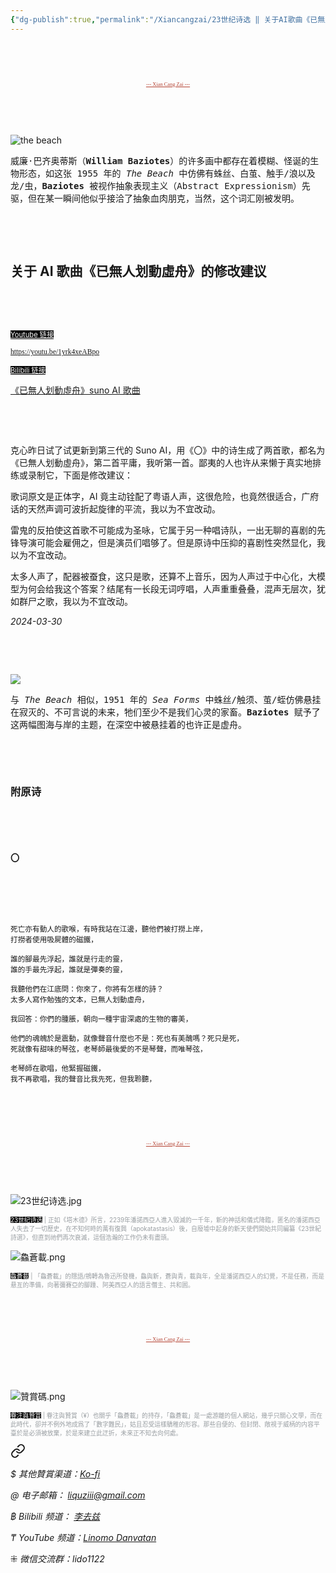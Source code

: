 ```yaml
---
{"dg-publish":true,"permalink":"/Xiancangzai/23世纪诗选 ‖ 关于AI歌曲《已無人划動虛舟》的修改建议/","tags":["李去兹","23世纪诗选","彭克心","AI","音乐","Baziotes"],"created":"2024-03-30T02:07:43.520+08:00"}
---
```



<pre>



</pre>

<pre style="text-align:center;font-family:'Antro Vectra';"><a href="https://www.xiancangzai.com/" style="font-size:0.6em; color:#B54434;">--- Xian Cang Zai ---</a></pre>

<pre>



</pre>

![the beach](https://whitneymedia.org/assets/artwork/1202/56_12_cropped.jpeg)

<samp>威廉·巴齐奥蒂斯（**William Baziotes**）的许多画中都存在着模糊、怪诞的生物形态，如这张 1955 年的 *The Beach* 中仿佛有蛛丝、白茧、触手/浪以及龙/虫，**Baziotes** 被视作抽象表现主义（Abstract Expressionism）先驱，但在某一瞬间他似乎接洽了抽象血肉朋克，当然，这个词汇刚被发明。</samp>

<pre>



</pre>

## 关于 AI 歌曲《已無人划動虛舟》的修改建议

<pre>



</pre>

<ins style="font-size:0.8em; background: black;color:white">Youtube 链接</ins>

<small style="font-family:'AntroVectra';">https://youtu.be/1yrk4xeABpo</small>

<ins style="font-size:0.8em; background: black;color:white">Bilibili 链接</ins>

[《已無人划動虛舟》suno AI 歌曲](https://www.bilibili.com/video/BV1Bx421S7tH/?share_source=copy_web&vd_source=9a508718f8742a2b6568906c0305fcc3)

<pre>



</pre>

克心昨日试了试更新到第三代的 Suno AI，用《〇》中的诗生成了两首歌，都名为《已無人划動虛舟》，第二首平庸，我听第一首。鄙夷的人也许从来懒于真实地排练或录制它，下面是修改建议：

歌词原文是正体字，AI 竟主动铨配了粤语人声，这很危险，也竟然很适合，广府话的天然声调可波折起旋律的平流，我以为不宜改动。

雷鬼的反拍使这首歌不可能成为圣咏，它属于另一种唱诗队，一出无聊的喜剧的先锋导演可能会雇佣之，但是演员们唱够了。但是原诗中压抑的喜剧性突然显化，我以为不宜改动。

太多人声了，配器被蚕食，这只是歌，还算不上音乐，因为人声过于中心化，大模型为何会给我这个答案？结尾有一长段无词哼唱，人声重重叠叠，混声无层次，犹如群尸之歌，我以为不宜改动。

<cite>2024-03-30</cite>

<pre>



</pre>

![](https://blog.phillipscollection.org/wp-content/uploads/2018/01/Baziotes.William_Sea-Forms-685x1050.jpg)

<samp>与 *The Beach* 相似，1951 年的 *Sea Forms* 中蛛丝/触须、茧/蛭仿佛悬挂在寂灭的、不可言说的未来，牠们至少不是我们心灵的家畜。**Baziotes** 赋予了这两幅图海与岸的主题，在深空中被悬挂着的也许正是虚舟。</samp>

<pre>



</pre>

### 附原诗

<pre>



</pre>

#### 〇

<pre>



</pre>
<pre>
<small>
死亡亦有動人的歌喉，有時我站在江邊，聽他們被打撈上岸，
打撈者使用吸屍體的磁鐵，

誰的腳最先浮起，誰就是行走的靈，
誰的手最先浮起，誰就是彈奏的靈，

我聽他們在江底問：你來了，你將有怎樣的詩？
太多人寫作勉強的文本，已無人划動虛舟，

我回答：你們的腫脹，朝向一種宇宙深處的生物的審美，

他們的魂魄於是震動，就像聲音什麼也不是：死也有美醜嗎？死只是死，
死就像有甜味的琴弦，老琴師最後愛的不是琴聲，而唯琴弦，

老琴師在歌唱，他緊握磁鐵，
我不再歌唱，我的聲音比我先死，但我聆聽，
</small>
</pre>

<pre>



</pre>

<pre style="text-align:center;font-family:'Antro Vectra';"><a href="https://www.xiancangzai.com/" style="font-size:0.6em; color:#B54434;">--- Xian Cang Zai ---</a></pre>

<pre>



</pre>

![23世纪诗选.jpg](/img/user/%E9%99%84%E4%BB%B6/%E9%99%84%E4%BB%B62024/23%E4%B8%96%E7%BA%AA%E8%AF%97%E9%80%89.jpg)

<p style="font-size:0.7em; color:#999ea2"><ins style="font-size:1em;background: black;color:white">23世纪诗选</ins> | 正如《塔木德》所言，2239年潘諾西亞人進入毀滅的一千年，新的神話和儀式降臨，匿名的潘諾西亞人失去了一切歷史，在不知何時的萬有復興（apokatastasis）後，自廢墟中起身的新天使們開始共同編纂《23世紀詩選》，但直到祂們再次衰滅，這個浩瀚的工作仍未有盡頭。</p>

![鱻蒼載.png](/img/user/%E9%99%84%E4%BB%B6/%E9%99%84%E4%BB%B62024/%E9%B1%BB%E8%92%BC%E8%BC%89.png)

<p style="font-size:0.7em; color:#999ea2"><ins style="font-size:1em;background: black;color:white">鱻蒼載</ins> | 「鱻蒼載」的隱語/鴘轉為魯迅所發機，鱻與新，蒼與青，載與年，全是潘諾西亞人的幻覺，不是任務，而是悬亙的準備，向著彌賽亞的腳踵、阿美西亞人的語言僭主、共和囻。</p>

<pre>



</pre>

<pre style="text-align:center;font-family:'Antro Vectra';"><a href="https://www.xiancangzai.com/" style="font-size:0.6em; color:#B54434;">--- Xian Cang Zai ---</a></pre>

<pre>



</pre>

![贊賞碼.png](/img/user/%E9%99%84%E4%BB%B6/%E9%99%84%E4%BB%B62024/%E8%B4%8A%E8%B3%9E%E7%A2%BC.png)

<p style="font-size:0.7em; color:#999ea2"><ins style="font-size:1em;background: black;color:white">眷注與贊賞</ins> | 眷注與贊賞（¥）也關乎「鱻蒼載」的持存，「鱻蒼載」是一處游離的個人網站，幾乎只關心文學，而在此時代，卻并不例外地成爲了「數字難民」，姑且忍受這樣驕稚的形容。那些自便的、但封閉、敞視于威柄的内容平臺於是必須被放棄，於是來建立此迂折，未來正不知去向何處。</p>


<div class="transclusion internal-embed is-loaded"><a class="markdown-embed-link" href="/xiancangzai/link-tree/" aria-label="Open link"><svg xmlns="http://www.w3.org/2000/svg" width="24" height="24" viewBox="0 0 24 24" fill="none" stroke="currentColor" stroke-width="2" stroke-linecap="round" stroke-linejoin="round" class="svg-icon lucide-link"><path d="M10 13a5 5 0 0 0 7.54.54l3-3a5 5 0 0 0-7.07-7.07l-1.72 1.71"></path><path d="M14 11a5 5 0 0 0-7.54-.54l-3 3a5 5 0 0 0 7.07 7.07l1.71-1.71"></path></svg></a><div class="markdown-embed">





<cite>$ 其他贊賞渠道：[Ko-fi](https://ko-fi.com/xiancangzai)</cite>

<cite>@ 电子邮箱： liquziii@gmail.com </cite>

<cite>฿ Bilibili 频道： [李去兹](https://space.bilibili.com/1676863200)</cite>

<cite>₸ YouTube 频道：[Linomo Danvatan](http://www.youtube.com/@LinomoDanvatan) </cite>

<cite>⁜ 微信交流群：lido1122</cite>


</div></div>

